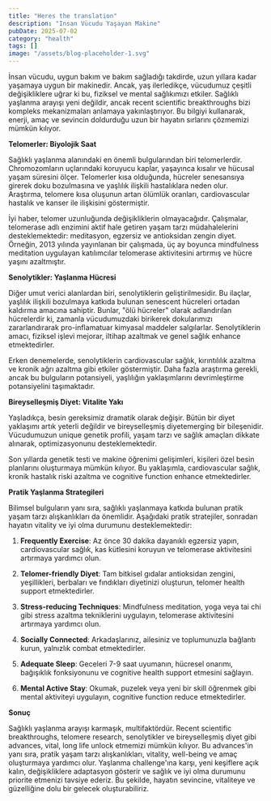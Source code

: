 ```yaml
---
title: "Heres the translation"
description: "Insan Vücudu Yaşayan Makine"
pubDate: 2025-07-02
category: "health"
tags: []
image: "/assets/blog-placeholder-1.svg"
---
```


İnsan vücudu, uygun bakım ve bakım sağladığı takdirde, uzun yıllara kadar yaşamaya uygun bir makinedir. Ancak, yaş ilerledikçe, vücudumuz çeşitli değişikliklere uğrar ki bu, fiziksel ve mental sağlıkımızı etkiler. Sağlıklı yaşlanma arayışı yeni değildir, ancak recent scientific breakthroughs bizi kompleks mekanizmaları anlamaya yakınlaştırıyor. Bu bilgiyi kullanarak, enerji, amaç ve sevincin doldurduğu uzun bir hayatın sırlarını çözmemizi mümkün kılıyor.

**Telomerler: Biyolojik Saat**

Sağlıklı yaşlanma alanındaki en önemli bulgularından biri telomerlerdir. Chromozomların uçlarındaki koruyucu kaplar, yaşayınca kısalır ve hücusal yaşam süresini ölçer. Telomerler kısa olduğunda, hücreler senesansıya girerek doku bozulmasına ve yaşlılık ilişkili hastalıklara neden olur. Araştırma, telomere kısa oluşunun artan ölümlük oranları, cardiovascular hastalık ve kanser ile ilişkisini göstermiştir.

İyi haber, telomer uzunluğunda değişikliklerin olmayacağıdır. Çalışmalar, telomerase adlı enzimini aktif hale getiren yaşam tarzı müdahalelerini desteklemektedir: meditasyon, egzersiz ve antioksidan zengin diyet. Örneğin, 2013 yılında yayınlanan bir çalışmada, üç ay boyunca mindfulness meditation uygulayan katılımcılar telomerase aktivitesini artırmış ve hücre yaşını azaltmıştır.

**Senolytikler: Yaşlanma Hücresi**

Diğer umut verici alanlardan biri, senolytiklerin geliştirilmesidir. Bu ilaçlar, yaşlılık ilişkili bozulmaya katkıda bulunan senescent hücreleri ortadan kaldırma amacına sahiptir. Bunlar, "ölü hücreler" olarak adlandırılan hücrelerdir ki, zamanla vücudumuzdaki birikerek dokularımızı zararlandırarak pro-inflamatuar kimyasal maddeler salgılarlar. Senolytiklerin amacı, fiziksel işlevi mejorar, iltihap azaltmak ve genel sağlık enhance etmektedirler.

Erken denemelerde, senolytiklerin cardiovascular sağlık, kırıntılılık azaltma ve kronik ağrı azaltma gibi etkiler göstermiştir. Daha fazla araştırma gerekli, ancak bu bulguların potansiyeli, yaşlılığın yaklaşımlarını devrimleştirme potansiyelini taşımaktadır.

**Bireyselleşmiş Diyet: Vitalite Yakı**

Yaşladıkça, besin gereksimiz dramatik olarak değişir. Bütün bir diyet yaklaşımı artık yeterli değildir ve bireyselleşmiş diyetemerging bir bileşenidir. Vücudumuzun unique genetik profili, yaşam tarzı ve sağlık amaçları dikkate alınarak, optimizasyonunu desteklemektedir.

Son yıllarda genetik testi ve makine öğrenimi gelişimleri, kişileri özel besin planlarını oluşturmaya mümkün kılıyor. Bu yaklaşımla, cardiovascular sağlık, kronik hastalık riski azaltma ve cognitive function enhance etmektedirler.

**Pratik Yaşlanma Strategileri**

Bilimsel bulguların yanı sıra, sağlıklı yaşlanmaya katkıda bulunan pratik yaşam tarzı alışkanlıkları da önemlidir. Aşağıdaki pratik stratejiler, sonradan hayatın vitality ve iyi olma durumunu desteklemektedir:

1. **Frequently Exercise**: Az önce 30 dakika dayanıklı egzersiz yapın, cardiovascular sağlık, kas kütlesini koruyun ve telomerase aktivitesini artırmaya yardımcı olun.

2. **Telomer-friendly Diyet**: Tam bitkisel gıdalar antioksidan zengini, yeşillikleri, berbaları ve fındıkları diyetinizi oluşturun, telomer health support etmektedirler.

3. **Stress-reducing Techniques**: Mindfulness meditation, yoga veya tai chi gibi stress azaltma tekniklerini uygulayın, telomerase aktivitesini artırmaya yardımcı olun.

4. **Socially Connected**: Arkadaşlarınız, ailesiniz ve toplumunuzla bağlantı kurun, yalnızlık combat etmektedirler.

5. **Adequate Sleep**: Geceleri 7-9 saat uyumanın, hücresel onarımı, bağışıklık fonksiyonunu ve cognitive health support etmesini sağlayın.

6. **Mental Active Stay**: Okumak, puzelek veya yeni bir skill öğrenmek gibi mental aktiviteyi uygulayın, cognitive function reduce etmektedirler.

**Sonuç**

Sağlıklı yaşlanma arayışı karmaşık, multifaktördür. Recent scientific breakthroughs, telomere research, senolytikler ve bireyselleşmiş diyet gibi advances, vital, long life unlock etmemizi mümkün kılıyor. Bu advances'in yanı sıra, pratik yaşam tarzı alışkanlıkları, vitality, well-being ve amaç oluşturmaya yardımcı olur. Yaşlanma challenge'ına karşı, yeni keşiflere açık kalın, değişikliklere adaptasyon gösterir ve sağlık ve iyi olma durumunu priorite etmenizi tavsiye ederiz. Bu şekilde, hayatın sevincine, vitaliteye ve güzelliğine dolu bir gelecek oluşturabiliriz.